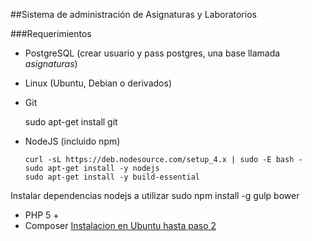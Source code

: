 ##Sistema de administración de Asignaturas y Laboratorios

###Requerimientos

 - PostgreSQL (crear usuario  y pass postgres, una base llamada *asignaturas*)
 - Linux (Ubuntu, Debian o derivados)
 - Git


    sudo apt-get install git

 - NodeJS (incluido npm)


       curl -sL https://deb.nodesource.com/setup_4.x | sudo -E bash -
       sudo apt-get install -y nodejs
       sudo apt-get install -y build-essential

 Instalar dependencias nodejs a utilizar
    sudo npm install -g gulp bower
 - PHP 5 +
 - Composer [Instalacion en Ubuntu hasta paso 2](https://www.digitalocean.com/community/tutorials/how-to-install-and-use-composer-on-ubuntu-14-04)
